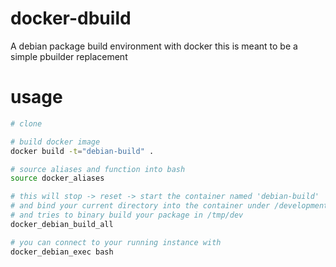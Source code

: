 # docker-dbuild
A debian package build environment with docker this is meant to be a simple pbuilder replacement

# usage

```bash
# clone

# build docker image
docker build -t="debian-build" .

# source aliases and function into bash
source docker_aliases

# this will stop -> reset -> start the container named 'debian-build'
# and bind your current directory into the container under /development (read-only)
# and tries to binary build your package in /tmp/dev
docker_debian_build_all

# you can connect to your running instance with
docker_debian_exec bash
```

